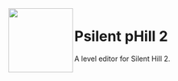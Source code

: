 <img align="left" width="128" height="128" src="https://github.com/pmttavara/ph2/assets/34119228/e0277412-de6b-4c6b-a560-a924243ca3be">

# Psilent pHill 2

A level editor for Silent Hill 2.
